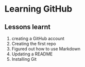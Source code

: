 # Learning GitHub


## Lessons learnt

1. creating a GitHub account
2. Creating the first repo
3. Figured out how to use Markdown
4. Updating a README
5. Installing Git
